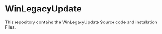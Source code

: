 # WinLegacyUpdate
This repository contains the WinLegacyUpdate Source code and installation Files. 
